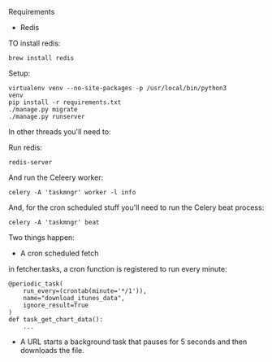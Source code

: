 Requirements
- Redis

TO install redis:

    brew install redis

Setup:

    virtualenv venv --no-site-packages -p /usr/local/bin/python3
    venv
    pip install -r requirements.txt
    ./manage.py migrate
    ./manage.py runserver

In other threads you'll need to:

Run redis:

    redis-server

And run the Celeery worker:

    celery -A 'taskmngr' worker -l info

And, for the cron scheduled stuff you'll need to run the Celery beat process:

    celery -A 'taskmngr' beat

Two things happen:

- A cron scheduled fetch

in fetcher.tasks, a cron function is registered to run every minute:

    @periodic_task(
        run_every=(crontab(minute='*/1')),
        name="download_itunes_data",
        ignore_result=True
    )
    def task_get_chart_data():
        ...

- A URL starts a background task that pauses for 5 seconds and then downloads the file.
